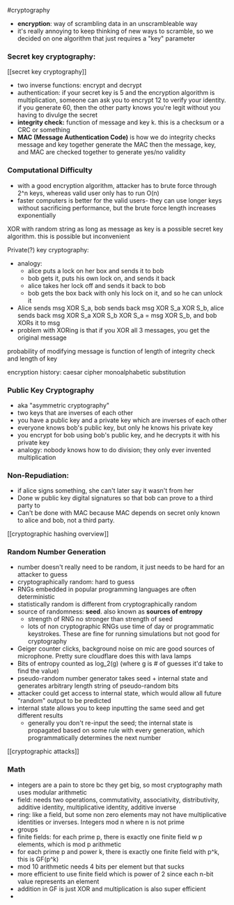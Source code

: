 
#cryptography 
- **encryption**: way of scrambling data in an unscrambleable way
- it's really annoying to keep thinking of new ways to scramble, so we decided on one algorithm that just requires a "key" parameter

### Secret key cryptography:
[[secret key cryptography]]
- two inverse functions: encrypt and decrypt
- authentication: if your secret key is 5 and the encryption algorithm is multiplication, someone can ask you to encrypt 12 to verify your identity. if you generate 60, then the other party knows you're legit without you having to divulge the secret
- **integrity check:** function of message and key k. this is a checksum or a CRC or something
- **MAC (Message Authentication Code)** is how we do integrity checks 
	message and key together generate the MAC
	then the message, key, and MAC are checked together to generate yes/no validity

### Computational Difficulty
- with a good encryption algorithm, attacker has to brute force through 2^n keys, whereas valid user only has to run O(n)
- faster computers is better for the valid users- they can use longer keys without sacrificing performance, but the brute force length increases exponentially

XOR with random string as long as message as key is a possible secret key algorithm. this is possible but inconvenient

Private(?) key cryptography:
- analogy:
	- alice puts a lock on her box and sends it to bob
	- bob gets it, puts his own lock on, and sends it back
	- alice takes her lock off and sends it back to bob
	- bob gets the box back with only his lock on it, and so he can unlock it
- Alice sends msg XOR S_a, bob sends back msg XOR S_a XOR S_b, alice sends back msg XOR S_a XOR S_b XOR S_a = msg XOR S_b, and bob XORs it to msg
- problem with XORing is that if you XOR all 3 messages, you get the original message

probability of modifying message is function of length of integrity check and length of key

encryption history:
	caesar cipher
	monoalphabetic substitution

### Public Key Cryptography
- aka "asymmetric cryptography"
- two keys that are inverses of each other
- you have a public key and a private key which are inverses of each other
- everyone knows bob's public key, but only he knows his private key
- you encrypt for bob using bob's public key, and he decrypts it with his private key
- analogy: nobody knows how to do division; they only ever invented multiplication

### Non-Repudiation: 
- if alice signs something, she can't later say it wasn't from her
- Done w public key digital signatures so that bob can prove to a third party to 
- Can't be done with MAC because MAC depends on secret only known to alice and bob, not a third party. 
	
[[cryptographic hashing overview]]

### Random Number Generation
- number doesn't really need to be random, it just needs to be hard for an attacker to guess
- cryptographically random: hard to guess
- RNGs embedded in popular programming languages are often deterministic
- statistically random is different from cryptographically random
- source of randomness: **seed**. also known as **sources of entropy**
	- strength of RNG no stronger than strength of seed
	- lots of non cryptographic RNGs use time of day or programmatic keystrokes. These are fine for running simulations but not good for cryptography
- Geiger counter clicks, background noise on mic are good sources of microphone. Pretty sure cloudflare does this with lava lamps
- Bits of entropy counted as log_2(g) (where g is # of guesses it'd take to find the value)
- pseudo-random number generator takes seed + internal state and generates arbitrary length string of pseudo-random bits
- attacker could get access to internal state, which would allow all future "random" output to be predicted
- internal state allows you to keep inputting the same seed and get different results
	- generally you don't re-input the seed; the internal state is propagated based on some rule with every generation, which programmatically determines the next number


[[cryptographic attacks]]

### Math
- integers are a pain to store bc they get big, so most cryptography math uses modular arithmetic 
- field: needs two operations, commutativity, associativity, distributivity, additive identity, multiplicative identity, additive inverse
- ring: like a field, but some non zero elements may not have multiplicative identities or inverses. Integers mod n where n is not prime
- groups 
- finite fields: for each prime p, there is exactly one finite field w p elements, which is mod p arithmetic
- for each prime p and power k, there is exactly one finite field with p^k, this is GF(p^k)
- mod 10 arithmetic needs 4 bits per element but that sucks 
- more efficient to use finite field which is power of 2 since each n-bit value represents an element 
- addition in GF is just XOR and multiplication is also super efficient 
-

